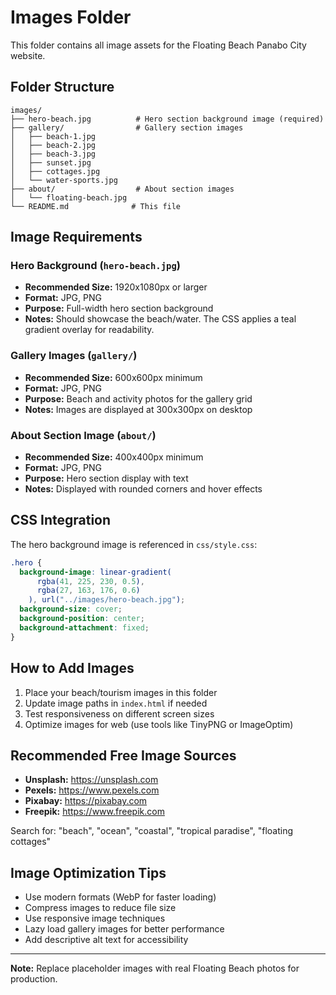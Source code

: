 # Images Folder

This folder contains all image assets for the Floating Beach Panabo City website.

## Folder Structure

```
images/
├── hero-beach.jpg          # Hero section background image (required)
├── gallery/                # Gallery section images
│   ├── beach-1.jpg
│   ├── beach-2.jpg
│   ├── beach-3.jpg
│   ├── sunset.jpg
│   ├── cottages.jpg
│   └── water-sports.jpg
├── about/                  # About section images
│   └── floating-beach.jpg
└── README.md              # This file
```

## Image Requirements

### Hero Background (`hero-beach.jpg`)

- **Recommended Size:** 1920x1080px or larger
- **Format:** JPG, PNG
- **Purpose:** Full-width hero section background
- **Notes:** Should showcase the beach/water. The CSS applies a teal gradient overlay for readability.

### Gallery Images (`gallery/`)

- **Recommended Size:** 600x600px minimum
- **Format:** JPG, PNG
- **Purpose:** Beach and activity photos for the gallery grid
- **Notes:** Images are displayed at 300x300px on desktop

### About Section Image (`about/`)

- **Recommended Size:** 400x400px minimum
- **Format:** JPG, PNG
- **Purpose:** Hero section display with text
- **Notes:** Displayed with rounded corners and hover effects

## CSS Integration

The hero background image is referenced in `css/style.css`:

```css
.hero {
  background-image: linear-gradient(
      rgba(41, 225, 230, 0.5),
      rgba(27, 163, 176, 0.6)
    ), url("../images/hero-beach.jpg");
  background-size: cover;
  background-position: center;
  background-attachment: fixed;
}
```

## How to Add Images

1. Place your beach/tourism images in this folder
2. Update image paths in `index.html` if needed
3. Test responsiveness on different screen sizes
4. Optimize images for web (use tools like TinyPNG or ImageOptim)

## Recommended Free Image Sources

- **Unsplash:** https://unsplash.com
- **Pexels:** https://www.pexels.com
- **Pixabay:** https://pixabay.com
- **Freepik:** https://www.freepik.com

Search for: "beach", "ocean", "coastal", "tropical paradise", "floating cottages"

## Image Optimization Tips

- Use modern formats (WebP for faster loading)
- Compress images to reduce file size
- Use responsive image techniques
- Lazy load gallery images for better performance
- Add descriptive alt text for accessibility

---

**Note:** Replace placeholder images with real Floating Beach photos for production.
